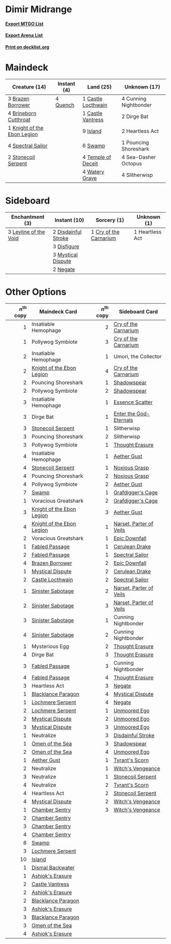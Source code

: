 # Dimir Midrange

#### [Export MTGO List](../collection/Dimir%20Midrange/Dimir%20Midrange.txt)
#### [Export Arena List](../collection/Dimir%20Midrange/Dimir%20Midrange_arena.txt)
#### [Print on decklist.org](http://decklist.org/?deckmain=3%09Brazen%20Borrower%0A4%09Brineborn%20Cutthroat%0A1%09Castle%20Locthwain%0A1%09Castle%20Vantress%0A4%09Cunning%20Nightbonder%0A2%09Dirge%20Bat%0A2%09Heartless%20Act%0A9%09Island%0A1%09Knight%20of%20the%20Ebon%20Legion%0A1%09Pouncing%20Shoreshark%0A4%09Quench%0A4%09Sea-Dasher%20Octopus%0A4%09Slitherwisp%0A4%09Spectral%20Sailor%0A2%09Stonecoil%20Serpent%0A6%09Swamp%0A4%09Temple%20of%20Deceit%0A4%09Watery%20Grave&deckside=1%09Cry%20of%20the%20Carnarium%0A2%09Disdainful%20Stroke%0A3%09Disfigure%0A1%09Heartless%20Act%0A3%09Leyline%20of%20the%20Void%0A3%09Mystical%20Dispute%0A2%09Negate)
# Maindeck

|                                            Creature (14)                                             |                                    Instant (4)                                    |                                          Land (25)                                          |    Unknown (17)     |
|------------------------------------------------------------------------------------------------------|-----------------------------------------------------------------------------------|---------------------------------------------------------------------------------------------|---------------------|
|3 [Brazen Borrower](http://gatherer.wizards.com/Pages/Card/Details.aspx?multiverseid=473001)          |4 [Quench](http://gatherer.wizards.com/Pages/Card/Details.aspx?multiverseid=457192)|1 [Castle Locthwain](http://gatherer.wizards.com/Pages/Card/Details.aspx?multiverseid=473203)|4 Cunning Nightbonder|
|4 [Brineborn Cutthroat](http://gatherer.wizards.com/Pages/Card/Details.aspx?multiverseid=466804)      |                                                                                   |1 [Castle Vantress](http://gatherer.wizards.com/Pages/Card/Details.aspx?multiverseid=473204) |2 Dirge Bat          |
|1 [Knight of the Ebon Legion](http://gatherer.wizards.com/Pages/Card/Details.aspx?multiverseid=466859)|                                                                                   |9 [Island](http://gatherer.wizards.com/Pages/Card/Details.aspx?multiverseid=439857)          |2 Heartless Act      |
|4 [Spectral Sailor](http://gatherer.wizards.com/Pages/Card/Details.aspx?multiverseid=466830)          |                                                                                   |6 [Swamp](http://gatherer.wizards.com/Pages/Card/Details.aspx?multiverseid=439858)           |1 Pouncing Shoreshark|
|2 [Stonecoil Serpent](http://gatherer.wizards.com/Pages/Card/Details.aspx?multiverseid=473197)        |                                                                                   |4 [Temple of Deceit](http://gatherer.wizards.com/Pages/Card/Details.aspx?multiverseid=373734)|4 Sea-Dasher Octopus |
|                                                                                                      |                                                                                   |4 [Watery Grave](http://gatherer.wizards.com/Pages/Card/Details.aspx?multiverseid=405114)    |4 Slitherwisp        |


# Sideboard

|                                        Enchantment (3)                                         |                                         Instant (10)                                         |                                           Sorcery (1)                                           |  Unknown (1)  |
|------------------------------------------------------------------------------------------------|----------------------------------------------------------------------------------------------|-------------------------------------------------------------------------------------------------|---------------|
|3 [Leyline of the Void](http://gatherer.wizards.com/Pages/Card/Details.aspx?multiverseid=107682)|2 [Disdainful Stroke](http://gatherer.wizards.com/Pages/Card/Details.aspx?multiverseid=420705)|1 [Cry of the Carnarium](http://gatherer.wizards.com/Pages/Card/Details.aspx?multiverseid=457214)|1 Heartless Act|
|                                                                                                |3 [Disfigure](http://gatherer.wizards.com/Pages/Card/Details.aspx?multiverseid=442076)        |                                                                                                 |               |
|                                                                                                |3 [Mystical Dispute](http://gatherer.wizards.com/Pages/Card/Details.aspx?multiverseid=473020) |                                                                                                 |               |
|                                                                                                |2 [Negate](http://gatherer.wizards.com/Pages/Card/Details.aspx?multiverseid=423707)           |                                                                                                 |               |


# Other Options

|*n*<sup>th</sup> copy|                                           Maindeck Card                                            |*n*<sup>th</sup> copy|                                          Sideboard Card                                          |
|--------------------:|----------------------------------------------------------------------------------------------------|--------------------:|--------------------------------------------------------------------------------------------------|
|                    1|Insatiable Hemophage                                                                                |                    2|[Cry of the Carnarium](http://gatherer.wizards.com/Pages/Card/Details.aspx?multiverseid=457214)   |
|                    1|Pollywog Symbiote                                                                                   |                    3|[Cry of the Carnarium](http://gatherer.wizards.com/Pages/Card/Details.aspx?multiverseid=457214)   |
|                    2|Insatiable Hemophage                                                                                |                    1|Umori, the Collector                                                                              |
|                    2|[Knight of the Ebon Legion](http://gatherer.wizards.com/Pages/Card/Details.aspx?multiverseid=466859)|                    4|[Cry of the Carnarium](http://gatherer.wizards.com/Pages/Card/Details.aspx?multiverseid=457214)   |
|                    2|Pouncing Shoreshark                                                                                 |                    1|[Shadowspear](http://gatherer.wizards.com/Pages/Card/Details.aspx?multiverseid=476487)            |
|                    2|Pollywog Symbiote                                                                                   |                    2|[Shadowspear](http://gatherer.wizards.com/Pages/Card/Details.aspx?multiverseid=476487)            |
|                    3|Insatiable Hemophage                                                                                |                    1|[Essence Scatter](http://gatherer.wizards.com/Pages/Card/Details.aspx?multiverseid=426754)        |
|                    3|Dirge Bat                                                                                           |                    1|[Enter the God-Eternals](http://gatherer.wizards.com/Pages/Card/Details.aspx?multiverseid=461123) |
|                    3|[Stonecoil Serpent](http://gatherer.wizards.com/Pages/Card/Details.aspx?multiverseid=473197)        |                    1|Slitherwisp                                                                                       |
|                    3|Pouncing Shoreshark                                                                                 |                    2|Slitherwisp                                                                                       |
|                    3|Pollywog Symbiote                                                                                   |                    1|[Thought Erasure](http://gatherer.wizards.com/Pages/Card/Details.aspx?multiverseid=452956)        |
|                    4|Insatiable Hemophage                                                                                |                    1|[Aether Gust](http://gatherer.wizards.com/Pages/Card/Details.aspx?multiverseid=466796)            |
|                    4|[Stonecoil Serpent](http://gatherer.wizards.com/Pages/Card/Details.aspx?multiverseid=473197)        |                    1|[Noxious Grasp](http://gatherer.wizards.com/Pages/Card/Details.aspx?multiverseid=466864)          |
|                    4|Pouncing Shoreshark                                                                                 |                    2|[Noxious Grasp](http://gatherer.wizards.com/Pages/Card/Details.aspx?multiverseid=466864)          |
|                    4|Pollywog Symbiote                                                                                   |                    2|[Aether Gust](http://gatherer.wizards.com/Pages/Card/Details.aspx?multiverseid=466796)            |
|                    7|[Swamp](http://gatherer.wizards.com/Pages/Card/Details.aspx?multiverseid=439858)                    |                    1|[Grafdigger's Cage](http://gatherer.wizards.com/Pages/Card/Details.aspx?multiverseid=278452)      |
|                    1|Voracious Greatshark                                                                                |                    2|[Grafdigger's Cage](http://gatherer.wizards.com/Pages/Card/Details.aspx?multiverseid=278452)      |
|                    3|[Knight of the Ebon Legion](http://gatherer.wizards.com/Pages/Card/Details.aspx?multiverseid=466859)|                    3|[Aether Gust](http://gatherer.wizards.com/Pages/Card/Details.aspx?multiverseid=466796)            |
|                    4|[Knight of the Ebon Legion](http://gatherer.wizards.com/Pages/Card/Details.aspx?multiverseid=466859)|                    1|[Narset, Parter of Veils](http://gatherer.wizards.com/Pages/Card/Details.aspx?multiverseid=460988)|
|                    2|Voracious Greatshark                                                                                |                    1|[Epic Downfall](http://gatherer.wizards.com/Pages/Card/Details.aspx?multiverseid=473047)          |
|                    1|[Fabled Passage](http://gatherer.wizards.com/Pages/Card/Details.aspx?multiverseid=473206)           |                    1|[Cerulean Drake](http://gatherer.wizards.com/Pages/Card/Details.aspx?multiverseid=466807)         |
|                    2|[Fabled Passage](http://gatherer.wizards.com/Pages/Card/Details.aspx?multiverseid=473206)           |                    1|[Spectral Sailor](http://gatherer.wizards.com/Pages/Card/Details.aspx?multiverseid=466830)        |
|                    4|[Brazen Borrower](http://gatherer.wizards.com/Pages/Card/Details.aspx?multiverseid=473001)          |                    2|[Epic Downfall](http://gatherer.wizards.com/Pages/Card/Details.aspx?multiverseid=473047)          |
|                    1|[Mystical Dispute](http://gatherer.wizards.com/Pages/Card/Details.aspx?multiverseid=473020)         |                    2|[Cerulean Drake](http://gatherer.wizards.com/Pages/Card/Details.aspx?multiverseid=466807)         |
|                    2|[Castle Locthwain](http://gatherer.wizards.com/Pages/Card/Details.aspx?multiverseid=473203)         |                    2|[Spectral Sailor](http://gatherer.wizards.com/Pages/Card/Details.aspx?multiverseid=466830)        |
|                    1|[Sinister Sabotage](http://gatherer.wizards.com/Pages/Card/Details.aspx?multiverseid=452804)        |                    2|[Narset, Parter of Veils](http://gatherer.wizards.com/Pages/Card/Details.aspx?multiverseid=460988)|
|                    2|[Sinister Sabotage](http://gatherer.wizards.com/Pages/Card/Details.aspx?multiverseid=452804)        |                    3|[Narset, Parter of Veils](http://gatherer.wizards.com/Pages/Card/Details.aspx?multiverseid=460988)|
|                    3|[Sinister Sabotage](http://gatherer.wizards.com/Pages/Card/Details.aspx?multiverseid=452804)        |                    1|Cunning Nightbonder                                                                               |
|                    4|[Sinister Sabotage](http://gatherer.wizards.com/Pages/Card/Details.aspx?multiverseid=452804)        |                    2|Cunning Nightbonder                                                                               |
|                    1|Mysterious Egg                                                                                      |                    2|[Thought Erasure](http://gatherer.wizards.com/Pages/Card/Details.aspx?multiverseid=452956)        |
|                    4|Dirge Bat                                                                                           |                    3|[Thought Erasure](http://gatherer.wizards.com/Pages/Card/Details.aspx?multiverseid=452956)        |
|                    3|[Fabled Passage](http://gatherer.wizards.com/Pages/Card/Details.aspx?multiverseid=473206)           |                    3|Cunning Nightbonder                                                                               |
|                    4|[Fabled Passage](http://gatherer.wizards.com/Pages/Card/Details.aspx?multiverseid=473206)           |                    4|[Thought Erasure](http://gatherer.wizards.com/Pages/Card/Details.aspx?multiverseid=452956)        |
|                    3|Heartless Act                                                                                       |                    3|[Negate](http://gatherer.wizards.com/Pages/Card/Details.aspx?multiverseid=423707)                 |
|                    1|[Blacklance Paragon](http://gatherer.wizards.com/Pages/Card/Details.aspx?multiverseid=473041)       |                    4|[Mystical Dispute](http://gatherer.wizards.com/Pages/Card/Details.aspx?multiverseid=473020)       |
|                    1|[Lochmere Serpent](http://gatherer.wizards.com/Pages/Card/Details.aspx?multiverseid=473157)         |                    4|[Negate](http://gatherer.wizards.com/Pages/Card/Details.aspx?multiverseid=423707)                 |
|                    2|[Lochmere Serpent](http://gatherer.wizards.com/Pages/Card/Details.aspx?multiverseid=473157)         |                    1|[Unmoored Ego](http://gatherer.wizards.com/Pages/Card/Details.aspx?multiverseid=452962)           |
|                    2|[Mystical Dispute](http://gatherer.wizards.com/Pages/Card/Details.aspx?multiverseid=473020)         |                    2|[Unmoored Ego](http://gatherer.wizards.com/Pages/Card/Details.aspx?multiverseid=452962)           |
|                    3|[Mystical Dispute](http://gatherer.wizards.com/Pages/Card/Details.aspx?multiverseid=473020)         |                    3|[Unmoored Ego](http://gatherer.wizards.com/Pages/Card/Details.aspx?multiverseid=452962)           |
|                    1|Neutralize                                                                                          |                    3|[Disdainful Stroke](http://gatherer.wizards.com/Pages/Card/Details.aspx?multiverseid=420705)      |
|                    1|[Omen of the Sea](http://gatherer.wizards.com/Pages/Card/Details.aspx?multiverseid=476309)          |                    3|[Shadowspear](http://gatherer.wizards.com/Pages/Card/Details.aspx?multiverseid=476487)            |
|                    2|[Omen of the Sea](http://gatherer.wizards.com/Pages/Card/Details.aspx?multiverseid=476309)          |                    4|[Unmoored Ego](http://gatherer.wizards.com/Pages/Card/Details.aspx?multiverseid=452962)           |
|                    1|[Aether Gust](http://gatherer.wizards.com/Pages/Card/Details.aspx?multiverseid=466796)              |                    1|[Tyrant's Scorn](http://gatherer.wizards.com/Pages/Card/Details.aspx?multiverseid=461152)         |
|                    2|Neutralize                                                                                          |                    1|[Witch's Vengeance](http://gatherer.wizards.com/Pages/Card/Details.aspx?multiverseid=473073)      |
|                    3|Neutralize                                                                                          |                    1|[Stonecoil Serpent](http://gatherer.wizards.com/Pages/Card/Details.aspx?multiverseid=473197)      |
|                    4|Neutralize                                                                                          |                    2|[Tyrant's Scorn](http://gatherer.wizards.com/Pages/Card/Details.aspx?multiverseid=461152)         |
|                    4|Heartless Act                                                                                       |                    2|[Stonecoil Serpent](http://gatherer.wizards.com/Pages/Card/Details.aspx?multiverseid=473197)      |
|                    4|[Mystical Dispute](http://gatherer.wizards.com/Pages/Card/Details.aspx?multiverseid=473020)         |                    2|[Witch's Vengeance](http://gatherer.wizards.com/Pages/Card/Details.aspx?multiverseid=473073)      |
|                    1|[Chamber Sentry](http://gatherer.wizards.com/Pages/Card/Details.aspx?multiverseid=452982)           |                    3|[Witch's Vengeance](http://gatherer.wizards.com/Pages/Card/Details.aspx?multiverseid=473073)      |
|                    2|[Chamber Sentry](http://gatherer.wizards.com/Pages/Card/Details.aspx?multiverseid=452982)           |                     |                                                                                                  |
|                    3|[Chamber Sentry](http://gatherer.wizards.com/Pages/Card/Details.aspx?multiverseid=452982)           |                     |                                                                                                  |
|                    4|[Chamber Sentry](http://gatherer.wizards.com/Pages/Card/Details.aspx?multiverseid=452982)           |                     |                                                                                                  |
|                    8|[Swamp](http://gatherer.wizards.com/Pages/Card/Details.aspx?multiverseid=439858)                    |                     |                                                                                                  |
|                    3|[Lochmere Serpent](http://gatherer.wizards.com/Pages/Card/Details.aspx?multiverseid=473157)         |                     |                                                                                                  |
|                   10|[Island](http://gatherer.wizards.com/Pages/Card/Details.aspx?multiverseid=439857)                   |                     |                                                                                                  |
|                    1|[Dismal Backwater](http://gatherer.wizards.com/Pages/Card/Details.aspx?multiverseid=420908)         |                     |                                                                                                  |
|                    1|[Ashiok's Erasure](http://gatherer.wizards.com/Pages/Card/Details.aspx?multiverseid=476294)         |                     |                                                                                                  |
|                    2|[Castle Vantress](http://gatherer.wizards.com/Pages/Card/Details.aspx?multiverseid=473204)          |                     |                                                                                                  |
|                    2|[Ashiok's Erasure](http://gatherer.wizards.com/Pages/Card/Details.aspx?multiverseid=476294)         |                     |                                                                                                  |
|                    2|[Blacklance Paragon](http://gatherer.wizards.com/Pages/Card/Details.aspx?multiverseid=473041)       |                     |                                                                                                  |
|                    3|[Ashiok's Erasure](http://gatherer.wizards.com/Pages/Card/Details.aspx?multiverseid=476294)         |                     |                                                                                                  |
|                    3|[Blacklance Paragon](http://gatherer.wizards.com/Pages/Card/Details.aspx?multiverseid=473041)       |                     |                                                                                                  |
|                    3|[Omen of the Sea](http://gatherer.wizards.com/Pages/Card/Details.aspx?multiverseid=476309)          |                     |                                                                                                  |
|                    4|[Ashiok's Erasure](http://gatherer.wizards.com/Pages/Card/Details.aspx?multiverseid=476294)         |                     |                                                                                                  |

